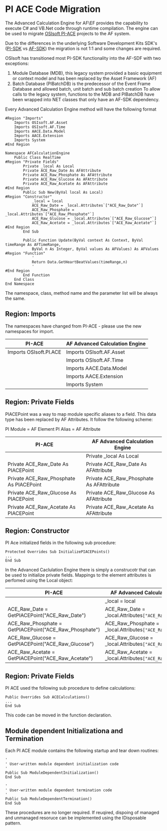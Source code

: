 
# PI ACE Code Migration

The Advanced Calculation Engine for AF\EF provides the capability to execute C# and VB.Net code through runtime compilation. The engine can be used to migrate [OSIsoft PI-ACE](http://https://techsupport.osisoft.com/Products/PI-Server/PI-ACE/Overview/ "OSIsoft Web Site") projects to the AF system.

Due to the differences in the underlying Software Development Kits SDK's ([PI-SDK](https://techsupport.osisoft.com/Products/Other-Products/PI-SDK/Overview "OSIsoft Web Site") vs [AF-SDK](https://techsupport.osisoft.com/Documentation/PI-AF-SDK/html/1a02af4c-1bec-4804-a9ef-3c7300f5e2fc.htm "OSIsoft Web Site")) the migration is not 1:1 and some changes are required.

OSIsoft has transitioned most PI-SDK functionality into the AF-SDF with two exceptions:
1) Module Database (MDB), this legacy system provided a basic equipment or context model and has been replaced by the Asset Framework (AF)
2) Batch Database (PIBatchDB) is the predecessor of the Event Frame Database and allowed batch, unit batch and sub batch creation
To allow calls to the legacy system, functions to the MDB and PIBatchDB have been wrapped into NET classes that only have an AF-SDK dependency.

Every Advanced Calculation Engine method will have the following format
```vb.net
#Region "Imports"
    Imports OSIsoft.AF.Asset
    Imports OSIsoft.AF.Time
    Imports AACE.Data.Model
    Imports AACE.Extension
    Imports System
#End Region

Namespace AFCalculationEngine
    Public Class RealTime
#Region "Private Fields"
        Private _local As Local
        Private ACE_Raw_Date As AFAttribute
        Private ACE_Raw_Phosphate As AFAttribute
        Private ACE_Raw_Glucose As AFAttribute
        Private ACE_Raw_Acetate As AFAttribute
#End Region
        Public Sub New(ByVal local As Local)
#Region "Constructor"
            _local = local
            ACE_Raw_Date = _local.Attributes`["ACE_Raw_Date"`]
            ACE_Raw_Phosphate = _local.Attributes`["ACE_Raw_Phosphate"`]
            ACE_Raw_Glucose = _local.Attributes`["ACE_Raw_Glucose"`]
            ACE_Raw_Acetate = _local.Attributes`["ACE_Raw_Acetate"`]
#End Region
        End Sub

        Public Function Update(ByVal context As Context, ByVal timeRange As AFTimeRange, 
            ByVal n As Integer, ByVal values As AFValues) As AFValues
#Region "Function"
            ' 
            Return Data.GetHeartBeatValues(timeRange,n)
            '
#End Region
        End Function
    End Class
End Namespace
```
The namespace, class, method name and the parameter list will be always the same.

## Region: Imports
The namespaces have changed from PI-ACE - please use the new namespaces for import.


| PI-ACE  | AF Advanced Calculation Engine|
| ------------- | ------------- |
| Imports OSIsoft.PI.ACE  |Imports OSIsoft.AF.Asset|
||Imports OSIsoft.AF.Time|
||Imports AACE.Data.Model|
||Imports AACE.Extension|
||Imports System|

## Region: Private Fields

PIACEPoint was a way to map module specific aliases to a field. This data type has been replaced by AF Attributes. It follow the following scheme:

PI Module = AF Element
PI Alias = AF Attribute


| PI-ACE  | AF Advanced Calculation Engine |
| ------------- | ------------- |
||Private _local As Local
|Private ACE_Raw_Date As PIACEPoint|Private ACE_Raw_Date As AFAttribute|
|Private ACE_Raw_Phosphate As PIACEPoint|Private ACE_Raw_Phosphate As AFAttribute|
|Private ACE_Raw_Glucose As PIACEPoint|Private ACE_Raw_Glucose As AFAttribute|
|Private ACE_Raw_Acetate As PIACEPoint|Private ACE_Raw_Acetate As AFAttribute|


## Region: Constructor

PI Ace initialized fields in the following sub procedure:
```vb.net
Protected Overrides Sub InitializePIACEPoints()
...
End Sub
```
In the Advanced Caclulation Engine there is simply a construcotr that can be used to initialize private fields.
Mappings to the element attributes is perfomed using the Local object:

| PI-ACE  | AF Advanced Calculation Engine |
| ------------- | ------------- |
||_local = local|
|ACE_Raw_Date = GetPIACEPoint("ACE_Raw_Date")|ACE_Raw_Date = _local.Attributes`["ACE_Raw_Date"`]|
|ACE_Raw_Phosphate = GetPIACEPoint("ACE_Raw_Phosphate")|ACE_Raw_Phosphate = _local.Attributes`["ACE_Raw_Phosphate"`]|
|ACE_Raw_Glucose = GetPIACEPoint("ACE_Raw_Glucose") |ACE_Raw_Glucose = _local.Attributes`["ACE_Raw_Glucose"`]|
|ACE_Raw_Acetate = GetPIACEPoint("ACE_Raw_Acetate")|ACE_Raw_Acetate = _local.Attributes`["ACE_Raw_Acetate"`]|

## Region: Private Fields

PI ACE used the following sub procedure to define calculations:

```vb.net
Public Overrides Sub ACECalculations()
...
End Sub
```

This code can be moved in the function declaration.

## Module dependent Initializationa and Termination
Each PI ACE module contains the following startup and tear down routines:

```vb.net
'
' User-written module dependent initialization code
'
Public Sub ModuleDependentInitialization()
End Sub

'
' User-written module dependent termination code
'
Public Sub ModuleDependentTermination()
End Sub
```

These procedures are no longer required. If reuqired, dispoing of managed and unmanaged resoruce can be implemented using the IDisposable pattern.

